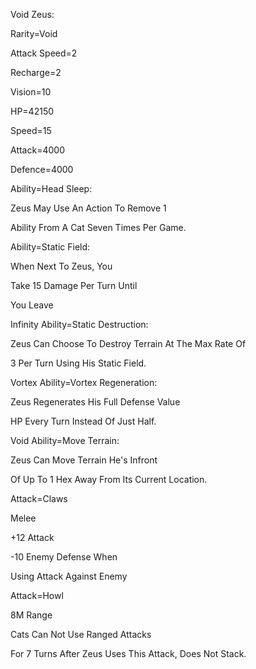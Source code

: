 Void Zeus:

Rarity=Void

Attack Speed=2

Recharge=2

Vision=10

HP=42150

Speed=15

Attack=4000

Defence=4000

Ability=Head Sleep:

Zeus May Use An Action To Remove 1

Ability From A Cat Seven Times Per Game.

Ability=Static Field:

When Next To Zeus, You

Take 15 Damage Per Turn Until

You Leave

Infinity Ability=Static Destruction:

Zeus Can Choose To Destroy Terrain At The Max Rate Of

3 Per Turn Using His Static Field.

Vortex Ability=Vortex Regeneration:

Zeus Regenerates His Full Defense Value

HP Every Turn Instead Of Just Half.

Void Ability=Move Terrain:

Zeus Can Move Terrain He's Infront

Of Up To 1 Hex Away From Its Current Location.

Attack=Claws

Melee

+12 Attack

-10 Enemy Defense When

Using Attack Against Enemy

Attack=Howl

8M Range

Cats Can Not Use Ranged Attacks

For 7 Turns After Zeus Uses This Attack, Does Not Stack.
